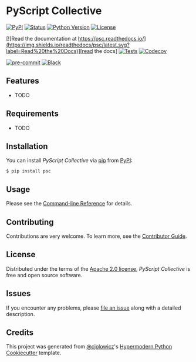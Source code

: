 # PyScript Collective

[![PyPI](https://img.shields.io/pypi/v/psc.svg)][pypi_]
[![Status](https://img.shields.io/pypi/status/psc.svg)][status]
[![Python Version](https://img.shields.io/pypi/pyversions/psc)][python version]
[![License](https://img.shields.io/pypi/l/psc)][license]

[![Read the documentation at https://psc.readthedocs.io/](https://img.shields.io/readthedocs/psc/latest.svg?label=Read%20the%20Docs)][read the docs]
[![Tests](https://github.com/pauleveritt/psc/workflows/Tests/badge.svg)][tests]
[![Codecov](https://codecov.io/gh/pauleveritt/psc/branch/main/graph/badge.svg)][codecov]

[![pre-commit](https://img.shields.io/badge/pre--commit-enabled-brightgreen?logo=pre-commit&logoColor=white)][pre-commit]
[![Black](https://img.shields.io/badge/code%20style-black-000000.svg)][black]

[pypi_]: https://pypi.org/project/psc/
[status]: https://pypi.org/project/psc/
[python version]: https://pypi.org/project/psc
[read the docs]: https://psc.readthedocs.io/
[tests]: https://github.com/pauleveritt/psc/actions?workflow=Tests
[codecov]: https://app.codecov.io/gh/pauleveritt/psc
[pre-commit]: https://github.com/pre-commit/pre-commit
[black]: https://github.com/psf/black

## Features

- TODO

## Requirements

- TODO

## Installation

You can install _PyScript Collective_ via [pip] from [PyPI]:

```console
$ pip install psc
```

## Usage

Please see the [Command-line Reference] for details.

## Contributing

Contributions are very welcome.
To learn more, see the [Contributor Guide].

## License

Distributed under the terms of the [Apache 2.0 license][license],
_PyScript Collective_ is free and open source software.

## Issues

If you encounter any problems,
please [file an issue] along with a detailed description.

## Credits

This project was generated from [@cjolowicz]'s [Hypermodern Python Cookiecutter] template.

[@cjolowicz]: https://github.com/cjolowicz
[pypi]: https://pypi.org/
[hypermodern python cookiecutter]: https://github.com/cjolowicz/cookiecutter-hypermodern-python
[file an issue]: https://github.com/pauleveritt/psc/issues
[pip]: https://pip.pypa.io/

<!-- github-only -->

[license]: https://github.com/pauleveritt/psc/blob/main/LICENSE
[contributor guide]: https://github.com/pauleveritt/psc/blob/main/CONTRIBUTING.md
[command-line reference]: https://psc.readthedocs.io/en/latest/usage.html

